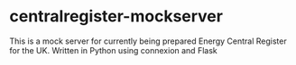 # centralregister-mockserver
This is a mock server for currently being prepared Energy Central Register for the UK. Written in Python using connexion and Flask
